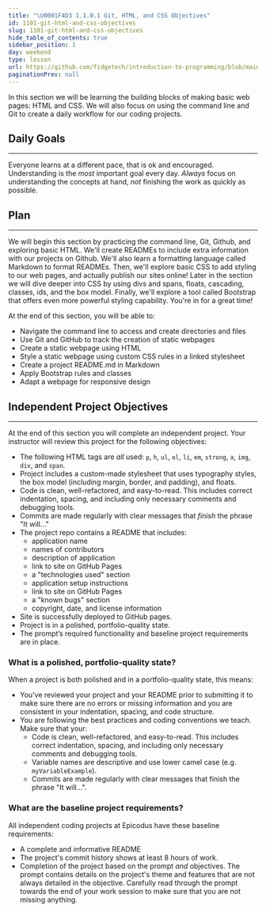 ```yaml
---
title: "\U0001F4D3 1.1.0.1 Git, HTML, and CSS Objectives"
id: 1101-git-html-and-css-objectives
slug: 1101-git-html-and-css-objectives
hide_table_of_contents: true
sidebar_position: 1
day: weekend
type: lesson
url: https://github.com/fidgetech/introduction-to-programming/blob/main/0a_git_html_and_css_objectives.md
paginationPrev: null
---
```


In this section we will be learning the building blocks of making basic web pages:  HTML and CSS. We will also focus on using the command line and Git to create a daily workflow for our coding projects.

## Daily Goals
---

Everyone learns at a different pace, that is ok and encouraged.  Understanding is the _most_ important goal every day.  _Always_ focus on understanding the concepts at hand, _not_ finishing the work as quickly as possible.

## Plan
---

We will begin this section by practicing the command line, Git, Github, and exploring basic HTML. We'll create READMEs to include extra information with our projects on Github. We'll also learn a formatting language called Markdown to format READMEs. Then, we'll explore basic CSS to add styling to our web pages, and actually publish our sites online! Later in the section we will dive deeper into CSS by using divs and spans, floats, cascading, classes, ids, and the box model. Finally, we'll explore a tool called Bootstrap that offers even more powerful styling capability.  You're in for a great time!

At the end of this section, you will be able to:

* Navigate the command line to access and create directories and files
* Use Git and GitHub to track the creation of static webpages
* Create a static webpage using HTML
* Style a static webpage using custom CSS rules in a linked stylesheet
* Create a project README.md in Markdown
* Apply Bootstrap rules and classes
* Adapt a webpage for responsive design

## Independent Project Objectives
---

At the end of this section you will complete an independent project. Your instructor will review this project for the following objectives:

* The following HTML tags are _all_ used: `p`, `h`, `ul`, `ol`, `li`, `em`, `strong`, `a`, `img`, `div`, and `span`.
* Project includes a custom-made stylesheet that uses typography styles, the box model (including margin, border, and padding), and floats.
* Code is clean, well-refactored, and easy-to-read. This includes correct indentation, spacing, and including only necessary comments and debugging tools.
* Commits are made regularly with clear messages that _finish_ the phrase "It will…"
* The project repo contains a README that includes:
  * application name
  * names of contributors
  * description of application
  * link to site on GitHub Pages
  * a "technologies used" section
  * application setup instructions
  * link to site on GitHub Pages
  * a "known bugs" section
  * copyright, date, and license information
* Site is successfully deployed to GitHub pages.
* Project is in a polished, portfolio-quality state.
* The prompt’s required functionality and baseline project requirements are in place.

### What is a polished, portfolio-quality state?
When a project is both polished and in a portfolio-quality state, this means:

* You've reviewed your project and your README prior to submitting it to make sure there are no errors or missing information and you are consistent in your indentation, spacing, and code structure. 
* You are following the best practices and coding conventions we teach. Make sure that your:
  * Code is clean, well-refactored, and easy-to-read. This includes correct indentation, spacing, and including only necessary comments and debugging tools.
  * Variable names are descriptive and use lower camel case (e.g. `myVariableExample`).
  * Commits are made regularly with clear messages that finish the phrase "It will…".

### What are the baseline project requirements?
All independent coding projects at Epicodus have these baseline requirements:

* A complete and informative README
* The project's commit history shows at least 8 hours of work.
* Completion of the project based on the prompt _and_ objectives. The prompt contains details on the project's theme and features that are not always detailed in the objective. Carefully read through the prompt towards the end of your work session to make sure that you are not missing anything.
